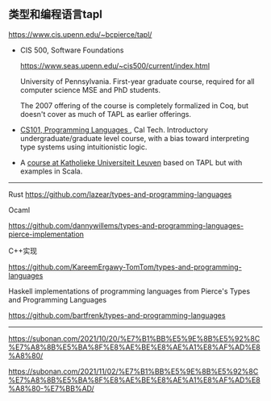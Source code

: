 ## 类型和编程语言tapl



https://www.cis.upenn.edu/~bcpierce/tapl/



- CIS 500, Software Foundations 

  https://www.seas.upenn.edu/~cis500/current/index.html

  University of Pennsylvania. First-year graduate course, required for all computer science MSE and PhD students.

  The 2007 offering of the course is completely formalized in Coq, but doesn't cover as much of TAPL as earlier offerings.

- [CS101, Programming Languages ](http://www.cs.caltech.edu/~jyh/classes/cs101/index.html), Cal Tech. Introductory undergraduate/graduate level course, with a bias toward interpreting type systems using intuitionistic logic.

- A [course at Katholieke Universiteit Leuven](http://www.cs.kuleuven.be/~frank/FST/index.htm) based on TAPL but with examples in Scala.

-----------------------------------------------------------------------------------------

Rust
https://github.com/lazear/types-and-programming-languages

Ocaml



https://github.com/dannywillems/types-and-programming-languages-pierce-implementation



C++实现



https://github.com/KareemErgawy-TomTom/types-and-programming-languages







Haskell implementations of programming languages from Pierce's Types and Programming Languages

https://github.com/bartfrenk/types-and-programming-languages










--------------------





https://subonan.com/2021/10/20/%E7%B1%BB%E5%9E%8B%E5%92%8C%E7%A8%8B%E5%BA%8F%E8%AE%BE%E8%AE%A1%E8%AF%AD%E8%A8%80/



https://subonan.com/2021/11/02/%E7%B1%BB%E5%9E%8B%E5%92%8C%E7%A8%8B%E5%BA%8F%E8%AE%BE%E8%AE%A1%E8%AF%AD%E8%A8%80-%E7%BB%AD/





































